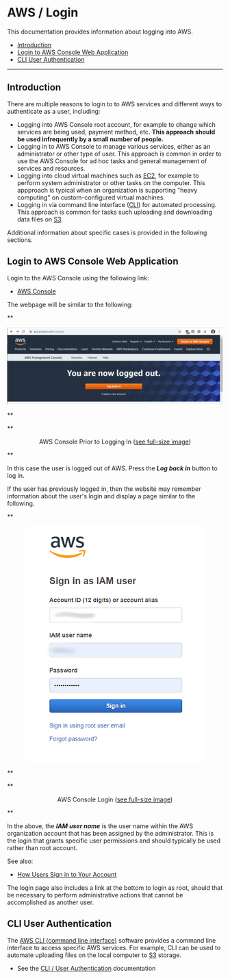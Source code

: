 # AWS / Login #

This documentation provides information about logging into AWS.

* [Introduction](#introduction)
* [Login to AWS Console Web Application](#login-to-aws-console-web-application)
* [CLI User Authentication](#cli-user-authentication)

------------

## Introduction ##

There are multiple reasons to login to to AWS services and different ways to authenticate as a user, including:

* Logging into AWS Console root account, for example to change which services are being used, payment method, etc.
**This approach should be used infrequently by a small number of people.**
* Logging in to AWS Console to manage various services, either as an administrator or other type of user.
This approach is common in order to use the AWS Console for ad hoc tasks and general management of services and resources.
* Logging into cloud virtual machines such as [EC2](../ec2/ec2.md),
for example to perform system administrator or other tasks on the computer.
This appproach is typical when an organization is supporting "heavy computing" on custom-configured virtual machines.
* Logging in via command line interface ([CLI](../cli/cli.md)) for automated processing.
This approach is common for tasks such uploading and downloading data files on [S3](../s3/s3.md).

Additional information about specific cases is provided in the following sections.

## Login to AWS Console Web Application ##

Login to the AWS Console using the following link:

* [AWS Console](https://aws.amazon.com/console/)

The webpage will be similar to the following:

**<p style="text-align: center;">
![aws-console-0](images/aws-console-0.png)
</p>**

**<p style="text-align: center;">
AWS Console Prior to Logging In (<a href="../images/aws-console-0.png">see full-size image</a>)
</p>**

In this case the user is logged out of AWS.
Press the ***Log back in*** button to log in.

If the user has previously logged in, then the website may remember information about the user's login and
display a page similar to the following.

**<p style="text-align: center;">
![aws-console-login](images/aws-console-login.png)
</p>**

**<p style="text-align: center;">
AWS Console Login (<a href="../images/aws-console-login.png">see full-size image</a>)
</p>**

In the above, the ***IAM user name*** is the user name within the AWS organization account
that has been assigned by the administrator.
This is the login that grants specific user permissions and should typically be used rather than root account.

See also:

* [How Users Sign in to Your Account](https://docs.aws.amazon.com/IAM/latest/UserGuide/getting-started_how-users-sign-in.html)

The login page also includes a link at the bottom to login as root, should that be necessary to perform administrative actions
that cannot be accomplished as another user.

## CLI User Authentication ##

The [AWS CLI (command line interface)](../cli/cli.md) software provides a command line interface to access specific AWS services.
For example, CLI can be used to automate uploading files on the local computer to [S3](../s3/s3.md) storage.

* See the [CLI / User Authentication](../cli/cli.md#user-authentication) documentation
